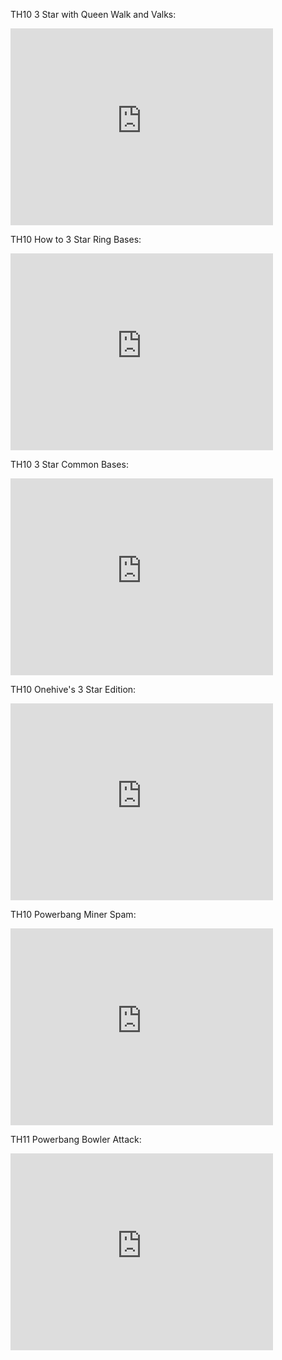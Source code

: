 
TH10 3 Star with Queen Walk and Valks:

<iframe width="420" height="315" src="https://www.youtube.com/embed/FKmJYXfoJNo" frameborder="0" allowfullscreen></iframe>

TH10 How to 3 Star Ring Bases:

<iframe width="420" height="315" src="https://www.youtube.com/embed/wcwoCBAEWXw" frameborder="0" allowfullscreen></iframe>

TH10 3 Star Common Bases:

<iframe width="420" height="315" src="https://www.youtube.com/embed/OZv-plsqxuQ" frameborder="0" allowfullscreen></iframe>

TH10 Onehive's 3 Star Edition:

<iframe width="420" height="315" src="https://www.youtube.com/embed/xOWgMs2BT1s" frameborder="0" allowfullscreen></iframe>

TH10 Powerbang Miner Spam:

<iframe width="420" height="315" src="https://www.youtube.com/embed/DI4qUHIB0P8" frameborder="0" allowfullscreen></iframe>

TH11 Powerbang Bowler Attack: 

<iframe width="420" height="315" src="https://www.youtube.com/embed/VKm_qwr_JaY" frameborder="0" allowfullscreen></iframe>

